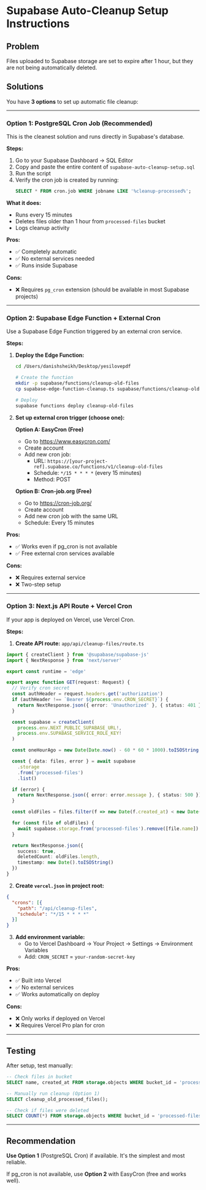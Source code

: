 # Supabase Auto-Cleanup Setup Instructions

## Problem
Files uploaded to Supabase storage are set to expire after 1 hour, but they are not being automatically deleted.

## Solutions

You have **3 options** to set up automatic file cleanup:

---

### **Option 1: PostgreSQL Cron Job (Recommended)**

This is the cleanest solution and runs directly in Supabase's database.

**Steps:**

1. Go to your Supabase Dashboard → SQL Editor
2. Copy and paste the entire content of `supabase-auto-cleanup-setup.sql`
3. Run the script
4. Verify the cron job is created by running:
   ```sql
   SELECT * FROM cron.job WHERE jobname LIKE '%cleanup-processed%';
   ```

**What it does:**
- Runs every 15 minutes
- Deletes files older than 1 hour from `processed-files` bucket
- Logs cleanup activity

**Pros:**
- ✅ Completely automatic
- ✅ No external services needed
- ✅ Runs inside Supabase

**Cons:**
- ❌ Requires `pg_cron` extension (should be available in most Supabase projects)

---

### **Option 2: Supabase Edge Function + External Cron**

Use a Supabase Edge Function triggered by an external cron service.

**Steps:**

1. **Deploy the Edge Function:**
   ```bash
   cd /Users/danishsheikh/Desktop/yesilovepdf
   
   # Create the function
   mkdir -p supabase/functions/cleanup-old-files
   cp supabase-edge-function-cleanup.ts supabase/functions/cleanup-old-files/index.ts
   
   # Deploy
   supabase functions deploy cleanup-old-files
   ```

2. **Set up external cron trigger (choose one):**

   **Option A: EasyCron (Free)**
   - Go to https://www.easycron.com/
   - Create account
   - Add new cron job:
     - URL: `https://[your-project-ref].supabase.co/functions/v1/cleanup-old-files`
     - Schedule: `*/15 * * * *` (every 15 minutes)
     - Method: POST

   **Option B: Cron-job.org (Free)**
   - Go to https://cron-job.org/
   - Create account
   - Add new cron job with the same URL
   - Schedule: Every 15 minutes

**Pros:**
- ✅ Works even if pg_cron is not available
- ✅ Free external cron services available

**Cons:**
- ❌ Requires external service
- ❌ Two-step setup

---

### **Option 3: Next.js API Route + Vercel Cron**

If your app is deployed on Vercel, use Vercel Cron.

**Steps:**

1. **Create API route:** `app/api/cleanup-files/route.ts`

```typescript
import { createClient } from '@supabase/supabase-js'
import { NextResponse } from 'next/server'

export const runtime = 'edge'

export async function GET(request: Request) {
  // Verify cron secret
  const authHeader = request.headers.get('authorization')
  if (authHeader !== `Bearer ${process.env.CRON_SECRET}`) {
    return NextResponse.json({ error: 'Unauthorized' }, { status: 401 })
  }

  const supabase = createClient(
    process.env.NEXT_PUBLIC_SUPABASE_URL!,
    process.env.SUPABASE_SERVICE_ROLE_KEY!
  )

  const oneHourAgo = new Date(Date.now() - 60 * 60 * 1000).toISOString()

  const { data: files, error } = await supabase
    .storage
    .from('processed-files')
    .list()

  if (error) {
    return NextResponse.json({ error: error.message }, { status: 500 })
  }

  const oldFiles = files.filter(f => new Date(f.created_at) < new Date(oneHourAgo))

  for (const file of oldFiles) {
    await supabase.storage.from('processed-files').remove([file.name])
  }

  return NextResponse.json({
    success: true,
    deletedCount: oldFiles.length,
    timestamp: new Date().toISOString()
  })
}
```

2. **Create `vercel.json` in project root:**

```json
{
  "crons": [{
    "path": "/api/cleanup-files",
    "schedule": "*/15 * * * *"
  }]
}
```

3. **Add environment variable:**
   - Go to Vercel Dashboard → Your Project → Settings → Environment Variables
   - Add: `CRON_SECRET` = `your-random-secret-key`

**Pros:**
- ✅ Built into Vercel
- ✅ No external services
- ✅ Works automatically on deploy

**Cons:**
- ❌ Only works if deployed on Vercel
- ❌ Requires Vercel Pro plan for cron

---

## Testing

After setup, test manually:

```sql
-- Check files in bucket
SELECT name, created_at FROM storage.objects WHERE bucket_id = 'processed-files';

-- Manually run cleanup (Option 1)
SELECT cleanup_old_processed_files();

-- Check if files were deleted
SELECT COUNT(*) FROM storage.objects WHERE bucket_id = 'processed-files';
```

---

## Recommendation

**Use Option 1** (PostgreSQL Cron) if available. It's the simplest and most reliable.

If pg_cron is not available, use **Option 2** with EasyCron (free and works well).
